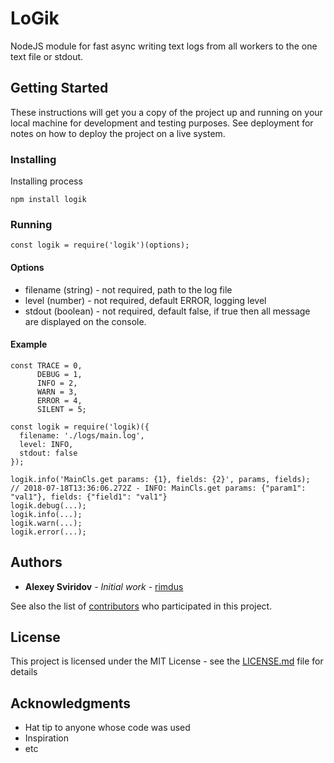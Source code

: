 # LoGik

NodeJS module for fast async writing text logs from all workers to the one text file or stdout.

## Getting Started

These instructions will get you a copy of the project up and running on your local machine for development and testing purposes. See deployment for notes on how to deploy the project on a live system.


### Installing

Installing process

```
npm install logik
```
### Running
```
const logik = require('logik')(options);
```
#### Options

* filename (string) - not required, path to the log file
* level (number) - not required, default ERROR, logging level 
* stdout (boolean) - not required, default false, if true then all message are displayed on the console.


#### Example
```
const TRACE = 0,
      DEBUG = 1,
      INFO = 2,
      WARN = 3,
      ERROR = 4,
      SILENT = 5;
    
const logik = require('logik)({
  filename: './logs/main.log',
  level: INFO,
  stdout: false
});

logik.info('MainCls.get params: {1}, fields: {2}', params, fields);
// 2018-07-18T13:36:06.272Z - INFO: MainCls.get params: {"param1": "val1"}, fields: {"field1": "val1"}
logik.debug(...);
logik.info(...);
logik.warn(...);
logik.error(...);
```

## Authors

* **Alexey Sviridov** - *Initial work* - [rimdus](https://github.com/rimdus)

See also the list of [contributors](https://github.com/your/project/contributors) who participated in this project.

## License

This project is licensed under the MIT License - see the [LICENSE.md](LICENSE.md) file for details

## Acknowledgments

* Hat tip to anyone whose code was used
* Inspiration
* etc
